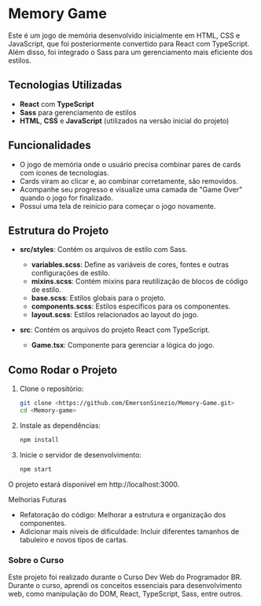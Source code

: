 # Memory Game

Este é um jogo de memória desenvolvido inicialmente em HTML, CSS e JavaScript, que foi posteriormente convertido para React com TypeScript. Além disso, foi integrado o Sass para um gerenciamento mais eficiente dos estilos.

## Tecnologias Utilizadas

- **React** com **TypeScript**
- **Sass** para gerenciamento de estilos
- **HTML**, **CSS** e **JavaScript** (utilizados na versão inicial do projeto)

## Funcionalidades

- O jogo de memória onde o usuário precisa combinar pares de cards com ícones de tecnologias.
- Cards viram ao clicar e, ao combinar corretamente, são removidos.
- Acompanhe seu progresso e visualize uma camada de "Game Over" quando o jogo for finalizado.
- Possui uma tela de reinício para começar o jogo novamente.

## Estrutura do Projeto

- **src/styles**: Contém os arquivos de estilo com Sass.

  - **variables.scss**: Define as variáveis de cores, fontes e outras configurações de estilo.
  - **mixins.scss**: Contém mixins para reutilização de blocos de código de estilo.
  - **base.scss**: Estilos globais para o projeto.
  - **components.scss**: Estilos específicos para os componentes.
  - **layout.scss**: Estilos relacionados ao layout do jogo.

- **src**: Contém os arquivos do projeto React com TypeScript.
  - **Game.tsx**: Componente para gerenciar a lógica do jogo.

## Como Rodar o Projeto

1. Clone o repositório:

   ```bash
   git clone <https://github.com/EmersonSinezio/Memory-Game.git>
   cd <Memory-game>
   ```

2. Instale as dependências:
   ```bash
   npm install
   ```
3. Inicie o servidor de desenvolvimento:
   ```bash
   npm start
   ```

O projeto estará disponível em http://localhost:3000.

Melhorias Futuras

- Refatoração do código: Melhorar a estrutura e organização dos componentes.
- Adicionar mais níveis de dificuldade: Incluir diferentes tamanhos de tabuleiro e novos tipos de cartas.

### Sobre o Curso

Este projeto foi realizado durante o Curso Dev Web do Programador BR. Durante o curso, aprendi os conceitos essenciais para desenvolvimento web, como manipulação do DOM, React, TypeScript, Sass, entre outros.
